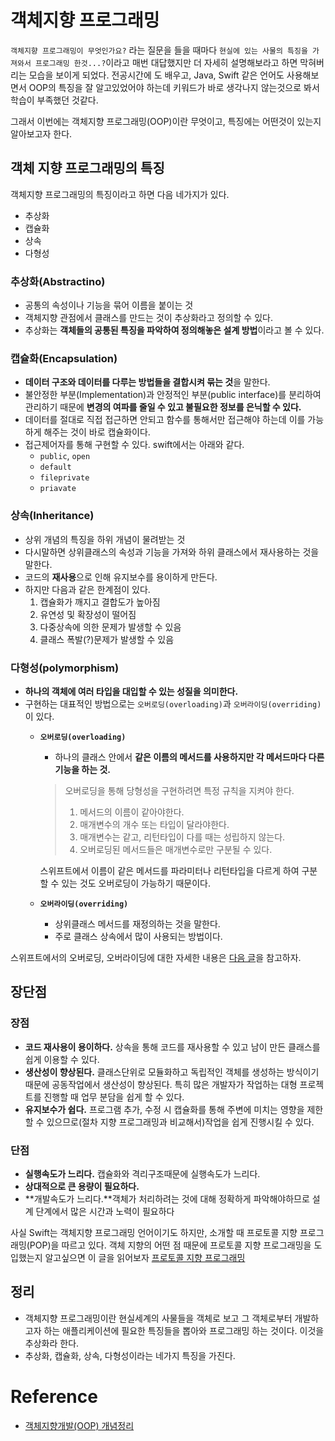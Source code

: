# 객체지향 프로그래밍
`객체지향 프로그래밍이 무엇인가요?` 라는 질문을 들을 때마다 `현실에 있는 사물의 특징을 가져와서 프로그래밍 한것...?`이라고 매번 
대답했지만 더 자세히 설명해보라고 하면 막혀버리는 모습을 보이게 되었다. 전공시간에 도 배우고, Java, Swift 같은 언어도 사용해보면서
OOP의 특징을 잘 알고있었어야 하는데 키워드가 바로 생각나지 않는것으로 봐서 학습이 부족했던 것같다.

그래서 이번에는 객체지향 프로그래밍(OOP)이란 무엇이고, 특징에는 어떤것이 있는지 알아보고자 한다.

## 객체 지향 프로그래밍의 특징
객체지향 프로그래밍의 특징이라고 하면 다음 네가지가 있다.
- 추상화
- 캡슐화
- 상속
- 다형성

### 추상화(Abstractino)
- 공통의 속성이나 기능을 묶어 이름을 붙이는 것
- 객체지향 관점에서 클래스를 만드는 것이 추상화라고 정의할 수 있다.
- 추상화는 **객체들의 공통된 특징을 파악하여 정의해놓은 설계 방법**이라고 볼 수 있다.

### 캡슐화(Encapsulation)
- **데이터 구조와 데이터를 다루는 방법들을 결합시켜 묶는 것**을 말한다.
- 불안정한 부분(Implementation)과 안정적인 부분(public interface)를 분리하여 관리하기 때문에 **변경의 여파를 줄일 수 있고 불필요한 정보를 은닉할 수 있다.**
- 데이터를 절대로 직접 접근하면 안되고 함수를 통해서만 접근해야 하는데 이를 가능하게 해주는 것이 바로 캡슐화이다.
- 접근제어자를 통해 구현할 수 있다. swift에서는 아래와 같다.
    - `public`, `open`
    - `default`
    - `fileprivate`
    - `priavate`

### 상속(Inheritance)
- 상위 개념의 특징을 하위 개념이 물려받는 것
- 다시말하면 상위클래스의 속성과 기능을 가져와 하위 클래스에서 재사용하는 것을 말한다.
- 코드의 **재사용**으로 인해 유지보수를 용이하게 만든다.
- 하지만 다음과 같은 한계점이 있다.
    1. 캡슐화가 깨지고 결합도가 높아짐
    2. 유연성 및 확장성이 떨어짐
    3. 다중상속에 의한 문제가 발생할 수 있음
    4. 클래스 폭발(?)문제가 발생할 수 있음

### 다형성(polymorphism)
- **하나의 객체에 여러 타입을 대입할 수 있는 성질을 의미한다.**
- 구현하는 대표적인 방법으로는 `오버로딩(overloading)`과 `오버라이딩(overriding)`이 있다.
    - **`오버로딩(overloading)`**
        - 하나의 클래스 안에서 **같은 이름의 메서드를 사용하지만 각 메서드마다 다른 기능을 하는 것.**
        > 오버로딩을 통해 당형성을 구현하려면 특정 규칙을 지켜야 한다.
        > 1. 메서드의 이름이 같아야한다.
        > 2. 매개변수의 개수 또는 타입이 달라야한다.
        > 3. 매개변수는 같고, 리턴타입이 다를 때는 성립하지 않는다.
        > 4. 오버로딩된 메서드들은 매개변수로만 구분될 수 있다.

        스위프트에서 이름이 같은 메서드를 파라미터나 리턴타입을 다르게 하여 구분할 수 있는 것도 오버로딩이 가능하기 때문이다.

    - **`오버라이딩(overriding)`**
        - 상위클래스 메서드를 재정의하는 것을 말한다.
        - 주로 클래스 상속에서 많이 사용되는 방법이다.

스위프트에서의 오버로딩, 오버라이딩에 대한 자세한 내용은 [다음 글](https://babbab2.tistory.com/129)을 참고하자.

## 장단점
### 장점
- **코드 재사용이 용이하다.** 상속을 통해 코드를 재사용할 수 있고 남이 만든 클래스를 쉽게 이용할 수 있다.
- **생산성이 향상된다.** 클래스단위로 모듈화하고 독립적인 객체를 생성하는 방식이기 때문에 공동작업에서 생산성이 향상된다. 특히 많은 개발자가 작업하는 대형 프로젝트를 진행할 때 업무 분담을 쉽게 할 수 있다.
- **유지보수가 쉽다.** 프로그램 추가, 수정 시 캡슐화를 통해 주변에 미치는 영향을 제한할 수 있으므로(절차 지향 프로그래밍과 비교해서)작업을 쉽게 진행시킬 수 있다.
### 단점
- **실행속도가 느리다.** 캡슐화와 격리구조때문에 실행속도가 느리다.
- **상대적으로 큰 용량이 필요하다.**
- **개발속도가 느리다.**객체가 처리하려는 것에 대해 정확하게 파악해야하므로 설계 단계에서 많은 시간과 노력이 필요하다

사실 Swift는 객체지향 프로그래밍 언어이기도 하지만, 소개할 때 프로토콜 지향 프로그래밍(POP)을 따르고 있다. 객체 지향의 어떤 점 때문에 프로토콜 지향 프로그래밍을 도입했는지 알고싶으면 이 글을 읽어보자 [프로토콜 지향 프로그래밍](./protocol-oriented-programming.md)

## 정리
- 객체지향 프로그래밍이란 현실세계의 사물들을 객체로 보고 그 객체로부터 개발하고자 하는 애플리케이션에 필요한 특징들을 뽑아와 프로그래밍 하는 것이다. 이것을 추상화라 한다.
- 추상화, 캡슐화, 상속, 다형성이라는 네가지 특징을 가진다.

# Reference
- [객체지향개발(OOP) 개념정리](https://88240.tistory.com/228)